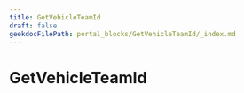 ```yaml
---
title: GetVehicleTeamId
draft: false
geekdocFilePath: portal_blocks/GetVehicleTeamId/_index.md
---
```

# GetVehicleTeamId
